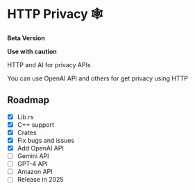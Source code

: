# HTTP Privacy 🕸️

**Beta Version**

**Use with caution**

HTTP and AI for privacy APIs

You can use OpenAI API and others for get privacy using HTTP

## Roadmap

- [x] Lib.rs
- [x] C++ support
- [x] Crates
- [x] Fix bugs and issues
- [x] Add OpenAI API
- [ ] Gemini API
- [ ] GPT-4 API
- [ ] Amazon API
- [ ] Release in 2025
